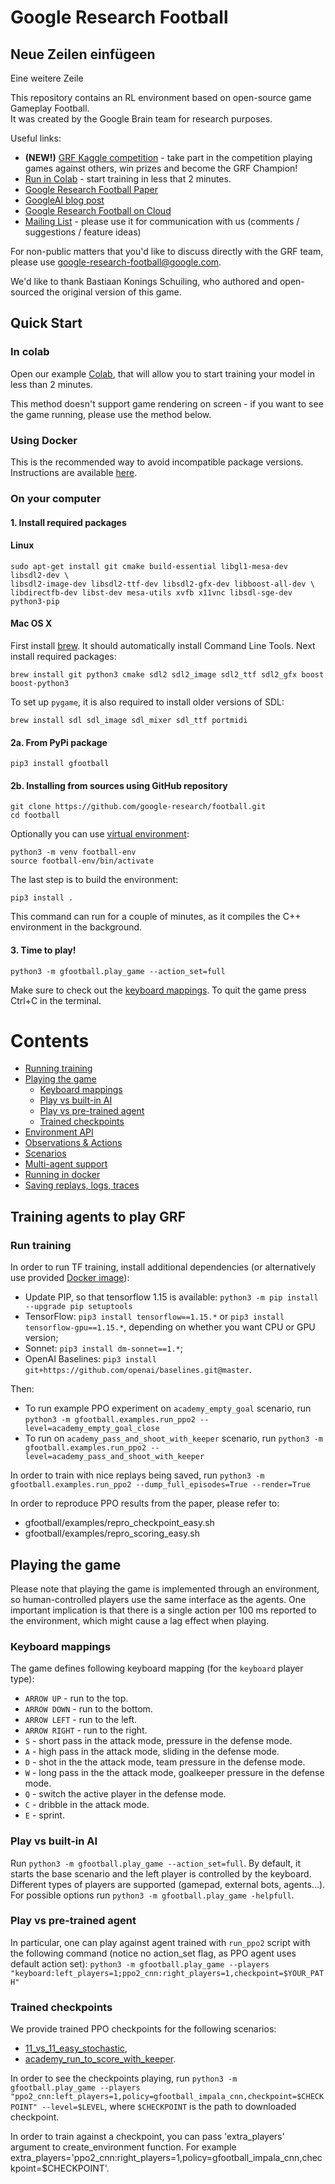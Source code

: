 # Google Research Football

## Neue Zeilen einfügeen

Eine weitere Zeile

This repository contains an RL environment based on open-source game Gameplay
Football. <br> It was created by the Google Brain team for research purposes.

Useful links:

- **(NEW!)** [GRF Kaggle competition](https://www.kaggle.com/c/google-football) - take part in the competition playing games against others, win prizes and become the GRF Champion!
- [Run in Colab](https://colab.research.google.com/github/google-research/football/blob/master/gfootball/colabs/gfootball_example_from_prebuild.ipynb) - start training in less that 2 minutes.
- [Google Research Football Paper](https://arxiv.org/abs/1907.11180)
- [GoogleAI blog post](https://ai.googleblog.com/2019/06/introducing-google-research-football.html)
- [Google Research Football on Cloud](https://towardsdatascience.com/reproducing-google-research-football-rl-results-ac75cf17190e)
- [Mailing List](https://groups.google.com/forum/#!forum/google-research-football) - please use it for communication with us (comments / suggestions / feature ideas)

For non-public matters that you'd like to discuss directly with the GRF team,
please use google-research-football@google.com.

We'd like to thank Bastiaan Konings Schuiling, who authored and open-sourced the original version of this game.

## Quick Start

### In colab

Open our example [Colab](https://colab.research.google.com/github/google-research/football/blob/master/gfootball/colabs/gfootball_example_from_prebuild.ipynb), that will allow you to start training your model in less than 2 minutes.

This method doesn't support game rendering on screen - if you want to see the game running, please use the method below.

### Using Docker

This is the recommended way to avoid incompatible package versions.
Instructions are available [here](gfootball/doc/docker.md).

### On your computer

#### 1. Install required packages

#### Linux

```
sudo apt-get install git cmake build-essential libgl1-mesa-dev libsdl2-dev \
libsdl2-image-dev libsdl2-ttf-dev libsdl2-gfx-dev libboost-all-dev \
libdirectfb-dev libst-dev mesa-utils xvfb x11vnc libsdl-sge-dev python3-pip
```

#### Mac OS X

First install [brew](https://brew.sh/). It should automatically install Command Line Tools.
Next install required packages:

```
brew install git python3 cmake sdl2 sdl2_image sdl2_ttf sdl2_gfx boost boost-python3
```

To set up `pygame`, it is also required to install older versions of SDL:

```
brew install sdl sdl_image sdl_mixer sdl_ttf portmidi
```

#### 2a. From PyPi package

```
pip3 install gfootball
```

#### 2b. Installing from sources using GitHub repository

```
git clone https://github.com/google-research/football.git
cd football
```

Optionally you can use [virtual environment](https://docs.python.org/3/tutorial/venv.html):

```
python3 -m venv football-env
source football-env/bin/activate
```

The last step is to build the environment:

```
pip3 install .
```

This command can run for a couple of minutes, as it compiles the C++ environment in the background.

#### 3. Time to play!

```
python3 -m gfootball.play_game --action_set=full
```

Make sure to check out the [keyboard mappings](#keyboard-mappings).
To quit the game press Ctrl+C in the terminal.

# Contents

- [Running training](#training-agents-to-play-GRF)
- [Playing the game](#playing-the-game)
  - [Keyboard mappings](#keyboard-mappings)
  - [Play vs built-in AI](#play-vs-built-in-AI)
  - [Play vs pre-trained agent](#play-vs-pre-trained-agent)
  - [Trained checkpoints](#trained-checkpoints)
- [Environment API](gfootball/doc/api.md)
- [Observations & Actions](gfootball/doc/observation.md)
- [Scenarios](gfootball/doc/scenarios.md)
- [Multi-agent support](gfootball/doc/multi_agent.md)
- [Running in docker](gfootball/doc/docker.md)
- [Saving replays, logs, traces](gfootball/doc/saving_replays.md)

## Training agents to play GRF

### Run training

In order to run TF training, install additional dependencies
(or alternatively use provided [Docker image](gfootball/doc/docker.md)):

- Update PIP, so that tensorflow 1.15 is available: `python3 -m pip install --upgrade pip setuptools`
- TensorFlow: `pip3 install tensorflow==1.15.*` or
  `pip3 install tensorflow-gpu==1.15.*`, depending on whether you want CPU or
  GPU version;
- Sonnet: `pip3 install dm-sonnet==1.*`;
- OpenAI Baselines:
  `pip3 install git+https://github.com/openai/baselines.git@master`.

Then:

- To run example PPO experiment on `academy_empty_goal` scenario, run
  `python3 -m gfootball.examples.run_ppo2 --level=academy_empty_goal_close`
- To run on `academy_pass_and_shoot_with_keeper` scenario, run
  `python3 -m gfootball.examples.run_ppo2 --level=academy_pass_and_shoot_with_keeper`

In order to train with nice replays being saved, run
`python3 -m gfootball.examples.run_ppo2 --dump_full_episodes=True --render=True`

In order to reproduce PPO results from the paper, please refer to:

- gfootball/examples/repro_checkpoint_easy.sh
- gfootball/examples/repro_scoring_easy.sh

## Playing the game

Please note that playing the game is implemented through an environment, so human-controlled players use the same interface as the agents. One important implication is that there is a single action per 100 ms reported to the environment, which might cause a lag effect when playing.

### Keyboard mappings

The game defines following keyboard mapping (for the `keyboard` player type):

- `ARROW UP` - run to the top.
- `ARROW DOWN` - run to the bottom.
- `ARROW LEFT` - run to the left.
- `ARROW RIGHT` - run to the right.
- `S` - short pass in the attack mode, pressure in the defense mode.
- `A` - high pass in the attack mode, sliding in the defense mode.
- `D` - shot in the the attack mode, team pressure in the defense mode.
- `W` - long pass in the the attack mode, goalkeeper pressure in the defense mode.
- `Q` - switch the active player in the defense mode.
- `C` - dribble in the attack mode.
- `E` - sprint.

### Play vs built-in AI

Run `python3 -m gfootball.play_game --action_set=full`. By default, it starts
the base scenario and the left player is controlled by the keyboard. Different
types of players are supported (gamepad, external bots, agents...). For possible
options run `python3 -m gfootball.play_game -helpfull`.

### Play vs pre-trained agent

In particular, one can play against agent trained with `run_ppo2` script with
the following command (notice no action_set flag, as PPO agent uses default
action set):
`python3 -m gfootball.play_game --players "keyboard:left_players=1;ppo2_cnn:right_players=1,checkpoint=$YOUR_PATH"`

### Trained checkpoints

We provide trained PPO checkpoints for the following scenarios:

- [11_vs_11_easy_stochastic](https://storage.googleapis.com/gfootball/11_vs_11_easy_stochastic_v2),
- [academy_run_to_score_with_keeper](https://storage.googleapis.com/gfootball/academy_run_to_score_with_keeper_v2).

In order to see the checkpoints playing, run
`python3 -m gfootball.play_game --players "ppo2_cnn:left_players=1,policy=gfootball_impala_cnn,checkpoint=$CHECKPOINT" --level=$LEVEL`,
where `$CHECKPOINT` is the path to downloaded checkpoint.

In order to train against a checkpoint, you can pass 'extra_players' argument to create_environment function.
For example extra_players='ppo2_cnn:right_players=1,policy=gfootball_impala_cnn,checkpoint=$CHECKPOINT'.
